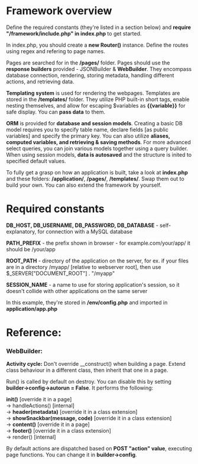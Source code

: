 # Framework overview
Define the required constants (they're listed in a section below) and **require "/framework/include.php" in index.php** to get started.

In index.php, you should create a **new Router()** instance. Define the routes using regex and refering to page names.

Pages are searched for in the **/pages/** folder. Pages should use the **response builders** provided - JSONBuilder & **WebBuilder**. They encompass database connection, rendering, storing metadata, handling different actions, and retrieving data.

**Templating system** is used for rendering the webpages. Templates are stored in the **/templates/** folder. They utilize PHP built-in short tags, enable nesting themselves, and allow for escaping $variables as **{{variable}}** for safe display. You can **pass data** to them.

**ORM** is provided for **database and session models**. Creating a basic DB model requires you to specify table name, declare fields [as public variables] and specify the primary key. You can also utilize **aliases, computed variables, and retrieving & saving methods**. For more advanced select queries, you can join various models together using a query builder. When using session models, **data is autosaved** and the structure is inited to specified default values.

To fully get a grasp on how an application is built, take a look at **index.php** and these folders: **/application/**, **/pages/**, **/templates/**. Swap them out to build your own. You can also extend the framework by yourself.

# Required constants
**DB_HOST, DB_USERNAME, DB_PASSWORD, DB_DATABASE** - self-explanatory, for connection with a MySQL database

**PATH_PREFIX** - the prefix shown in browser - for example.com/your/app/<the rest> it should be /your/app
  
**ROOT_PATH** - directory of the application on the server, for ex. if your files are in a directory /myapp/ [relative to webserver root], then use $_SERVER["DOCUMENT_ROOT"] . "/myapp"

**SESSION_NAME** - a name to use for storing application's session, so it doesn't collide with other applications on the same server

In this example, they're stored in **/env/config.php** and imported in **application/app.php**

# Reference:
### WebBuilder:
**Activity cycle:**
Don't override \_\_construct() when building a page. Extend class behaviour in a different class, then inherit that one in a page.

Run() is called by default on destroy. You can disable this by setting **builder->config->autorun = False**. It performs the following:

**init()** [override it in a page]    
-> handleActions() [internal]    
-> **header(metadata)** [override it in a class extension]    
-> **showSnackbar(message, code)** [override it in a class extension]    
-> **content()** [override it in a page]    
-> **footer()** [override it in a class extension]    
-> render() [internal]

By default actions are dispatched based on **POST "action" value**, executing page functions. You can change it in **builder->config**.
